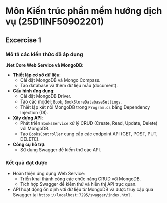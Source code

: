 # Môn Kiến trúc phần mềm hướng dịch vụ (25D1INF50902201)
## Excercise 1

### Mô tả các kiến thức đã áp dụng
**.Net Core Web Service và MongoDB**:
- **Thiết lập cơ sở dữ liệu**:
  - Cài đặt MongoDB và Mongo Compass.
  - Tạo database và thêm dữ liệu mẫu (document).
- **Cấu hình ứng dụng**:
  - Cài đặt MongoDB Driver.
  - Tạo các model: `Book`, `BookStoreDatabaseSettings`.
  - Thiết lập kết nối MongoDB trong `Program.cs` bằng Dependency Injection (DI).
- **Xây dựng API**:
  - Phát triển `BooksService` xử lý CRUD (Create, Read, Update, Delete) với MongoDB.
  - Tạo `BooksController` cung cấp các endpoint API (GET, POST, PUT, DELETE).
- **Công cụ hỗ trợ**:
  - Sử dụng Swagger để kiểm thử các API.

### Kết quả đạt được
- Hoàn thiện ứng dụng Web Service:
  - Triển khai thành công các chức năng CRUD với MongoDB.
  - Tích hợp Swagger để kiểm thử và hiển thị API trực quan.
- API hoạt động ổn định với dữ liệu từ MongoDB và được truy cập qua Swagger tại `https://localhost:7295/swagger/index.html`.

